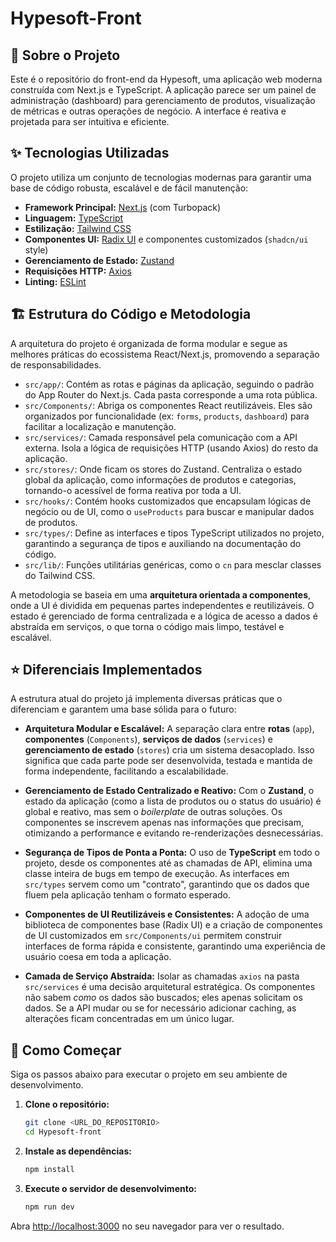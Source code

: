 # Hypesoft-Front

## 📜 Sobre o Projeto

Este é o repositório do front-end da Hypesoft, uma aplicação web moderna construída com Next.js e TypeScript. A aplicação parece ser um painel de administração (dashboard) para gerenciamento de produtos, visualização de métricas e outras operações de negócio. A interface é reativa e projetada para ser intuitiva e eficiente.

## ✨ Tecnologias Utilizadas

O projeto utiliza um conjunto de tecnologias modernas para garantir uma base de código robusta, escalável e de fácil manutenção:

- **Framework Principal:** [Next.js](https://nextjs.org/) (com Turbopack)
- **Linguagem:** [TypeScript](https://www.typescriptlang.org/)
- **Estilização:** [Tailwind CSS](https://tailwindcss.com/)
- **Componentes UI:** [Radix UI](https://www.radix-ui.com/) e componentes customizados (`shadcn/ui` style)
- **Gerenciamento de Estado:** [Zustand](https://github.com/pmndrs/zustand)
- **Requisições HTTP:** [Axios](https://axios-http.com/)
- **Linting:** [ESLint](https://eslint.org/)

## 🏗️ Estrutura do Código e Metodologia

A arquitetura do projeto é organizada de forma modular e segue as melhores práticas do ecossistema React/Next.js, promovendo a separação de responsabilidades.

-   `src/app/`: Contém as rotas e páginas da aplicação, seguindo o padrão do App Router do Next.js. Cada pasta corresponde a uma rota pública.
-   `src/Components/`: Abriga os componentes React reutilizáveis. Eles são organizados por funcionalidade (ex: `forms`, `products`, `dashboard`) para facilitar a localização e manutenção.
-   `src/services/`: Camada responsável pela comunicação com a API externa. Isola a lógica de requisições HTTP (usando Axios) do resto da aplicação.
-   `src/stores/`: Onde ficam os stores do Zustand. Centraliza o estado global da aplicação, como informações de produtos e categorias, tornando-o acessível de forma reativa por toda a UI.
-   `src/hooks/`: Contém hooks customizados que encapsulam lógicas de negócio ou de UI, como o `useProducts` para buscar e manipular dados de produtos.
-   `src/types/`: Define as interfaces e tipos TypeScript utilizados no projeto, garantindo a segurança de tipos e auxiliando na documentação do código.
-   `src/lib/`: Funções utilitárias genéricas, como o `cn` para mesclar classes do Tailwind CSS.

A metodologia se baseia em uma **arquitetura orientada a componentes**, onde a UI é dividida em pequenas partes independentes e reutilizáveis. O estado é gerenciado de forma centralizada e a lógica de acesso a dados é abstraída em serviços, o que torna o código mais limpo, testável e escalável.

## ⭐ Diferenciais Implementados

A estrutura atual do projeto já implementa diversas práticas que o diferenciam e garantem uma base sólida para o futuro:

-   **Arquitetura Modular e Escalável:** A separação clara entre **rotas** (`app`), **componentes** (`Components`), **serviços de dados** (`services`) e **gerenciamento de estado** (`stores`) cria um sistema desacoplado. Isso significa que cada parte pode ser desenvolvida, testada e mantida de forma independente, facilitando a escalabilidade.

-   **Gerenciamento de Estado Centralizado e Reativo:** Com o **Zustand**, o estado da aplicação (como a lista de produtos ou o status do usuário) é global e reativo, mas sem o *boilerplate* de outras soluções. Os componentes se inscrevem apenas nas informações que precisam, otimizando a performance e evitando re-renderizações desnecessárias.

-   **Segurança de Tipos de Ponta a Ponta:** O uso de **TypeScript** em todo o projeto, desde os componentes até as chamadas de API, elimina uma classe inteira de bugs em tempo de execução. As interfaces em `src/types` servem como um "contrato", garantindo que os dados que fluem pela aplicação tenham o formato esperado.

-   **Componentes de UI Reutilizáveis e Consistentes:** A adoção de uma biblioteca de componentes base (Radix UI) e a criação de componentes de UI customizados em `src/Components/ui` permitem construir interfaces de forma rápida e consistente, garantindo uma experiência de usuário coesa em toda a aplicação.

-   **Camada de Serviço Abstraída:** Isolar as chamadas `axios` na pasta `src/services` é uma decisão arquitetural estratégica. Os componentes não sabem *como* os dados são buscados; eles apenas solicitam os dados. Se a API mudar ou se for necessário adicionar caching, as alterações ficam concentradas em um único lugar.

## 🚀 Como Começar

Siga os passos abaixo para executar o projeto em seu ambiente de desenvolvimento.

1.  **Clone o repositório:**
    ```bash
    git clone <URL_DO_REPOSITORIO>
    cd Hypesoft-front
    ```

2.  **Instale as dependências:**
    ```bash
    npm install
    ```

3.  **Execute o servidor de desenvolvimento:**
    ```bash
    npm run dev
    ```

Abra [http://localhost:3000](http://localhost:3000) no seu navegador para ver o resultado.
